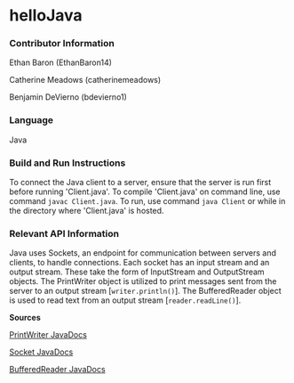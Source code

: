 # helloJava 

### Contributor Information

Ethan Baron (EthanBaron14)

Catherine Meadows (catherinemeadows)

Benjamin DeVierno (bdevierno1)

### Language

Java

### Build and Run Instructions 

To connect the Java client to a server, ensure that the server is run first before running 'Client.java'. To compile 'Client.java' on command line, use command `javac Client.java`. To run, use command `java Client` or while in the directory where 'Client.java' is hosted.   



### Relevant API Information

Java uses Sockets, an endpoint for communication between servers and clients, to handle connections. Each socket has an input stream and an output stream. These take the form of InputStream and OutputStream objects. The PrintWriter object is utilized to print messages sent from the server to an output stream [`writer.println()`]. The BufferedReader object is used to read text from an output stream [`reader.readLine()`]. 




**Sources**

[PrintWriter JavaDocs](https://docs.oracle.com/javase/7/docs/api/java/io/PrintWriter.html)

[Socket JavaDocs](https://docs.oracle.com/javase/7/docs/api/java/net/Socket.html)

[BufferedReader JavaDocs](https://docs.oracle.com/en/java/javase/11/docs/api/java.base/java/io/BufferedReader.html) 



